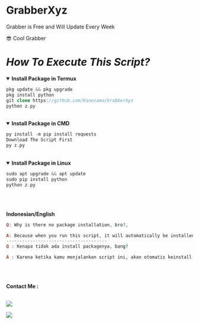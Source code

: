 # GrabberXyz
Grabber is Free and Will Update Every Week 

😎 Cool Grabber

# *How To Execute This Script?*

<details open>
<summary><strong> Install Package in Termux </strong></summary>

```php
pkg update && pkg upgrade
pkg install python
git clone https://github.com/Kanezama/GrabberXyz
python z.py
```
</details open>

<br>

<details open>
  <summary><strong> Install Package in CMD </strong></summary>
  
```php
py install -m pip install requests
Download The Script First
py z.py
```
</details open>

<br>

<details open>
  <summary><strong> Install Package in Linux </strong></summary>
  
```php
sudo apt upgrade && apt update
sudo pip install python
python z.py
```
</details open>

<br><br>


<summary><strong> Indonesian/English </strong></summary>

```php
Q: Why is there no package installation, bro?,

A: Because when you run this script, it will automatically be installed in cmd, termux and linux.
--------------------------------------
Q : Kenapa tidak ada install packagenya, bang?

A : Karena ketika kamu menjalankan script ini, akan otomatis keinstall package dalamannya
```

<br><br>
<summary><strong> Contact Me : </strong></summary>
<br>

[![](https://img.shields.io/static/v1?logo=whatsapp&label=Contact%20Me&message=Kanezama&color=red)](http://wa.me/+6285695450203)

[![](https://img.shields.io/static/v1?logo=telegram&label=Contact%20Me&message=TitanSi_KangWebShell&color=red)](https://t.me/TitanSi_KangWebShell)

